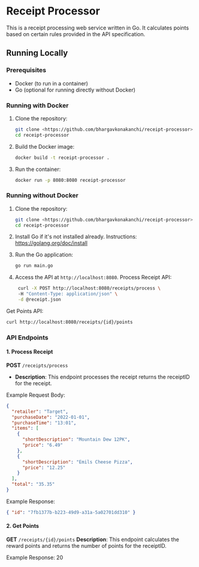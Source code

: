# Receipt Processor

This is a receipt processing web service written in Go. It calculates points based on certain rules provided in the API specification.

## Running Locally

### Prerequisites
- Docker (to run in a container)
- Go (optional for running directly without Docker)

### Running with Docker

1. Clone the repository:
    ```bash
    git clone <https://github.com/bhargavkonakanchi/receipt-processor>
    cd receipt-processor
    ```

2. Build the Docker image:
    ```bash
    docker build -t receipt-processor .
    ```

3. Run the container:
    ```bash
    docker run -p 8080:8080 receipt-processor
    ```

### Running without Docker

1. Clone the repository:
    ```bash
    git clone <https://github.com/bhargavkonakanchi/receipt-processor>
    cd receipt-processor
    ```

2. Install Go if it's not installed already. Instructions: https://golang.org/doc/install

3. Run the Go application:
    ```bash
    go run main.go
    ```

4. Access the API at `http://localhost:8080`.
   Process Receipt API:
   ```bash
    curl -X POST http://localhost:8080/receipts/process \                          
    -H "Content-Type: application/json" \
    -d @receipt.json
   ```

  Get Points API:
   ```bash
   curl http://localhost:8080/receipts/{id}/points
   ```

### API Endpoints

#### 1. Process Receipt

**POST** `/receipts/process`
- **Description**: This endpoint processes the receipt returns the receiptID for the receipt.
  
Example Request Body:
```json
{
  "retailer": "Target",
  "purchaseDate": "2022-01-01",
  "purchaseTime": "13:01",
  "items": [
    {
      "shortDescription": "Mountain Dew 12PK",
      "price": "6.49"
    },
    {
      "shortDescription": "Emils Cheese Pizza",
      "price": "12.25"
    }
  ],
  "total": "35.35"
}
```

Example Response:
```json
{ "id": "7fb1377b-b223-49d9-a31a-5a02701dd310" }
```

#### 2. Get Points

**GET** `/receipts/{id}/points`
**Description**: This endpoint calculates the reward points and returns the number of points for the receiptID.

Example Response:
20


